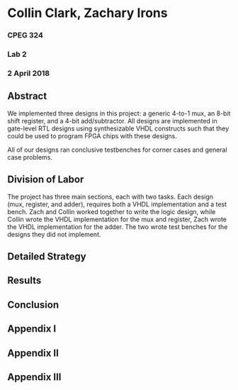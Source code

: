 # Collin Clark, Zachary Irons
### CPEG 324
### Lab 2
### 2 April 2018

## Abstract

We implemented three designs in this project: a generic 4-to-1 mux,
an 8-bit shift register, and a 4-bit add/subtractor. All designs are
implemented in gate-level RTL designs using synthesizable VHDL constructs
such that they could be used to program FPGA chips with these designs.

All of our designs ran conclusive testbenches for corner cases and general
case problems.

## Division of Labor

The project has three main sections, each with two tasks. Each design
(mux, register, and adder), requires both a VHDL implementation and
a test bench. Zach and Collin worked together to write the logic design,
while Collin wrote the VHDL implementation for the mux and register,
Zach wrote the VHDL implementation for the adder. The two wrote test benches
for the designs they did not implement.

## Detailed Strategy

## Results

## Conclusion

## Appendix I

## Appendix II

## Appendix III


